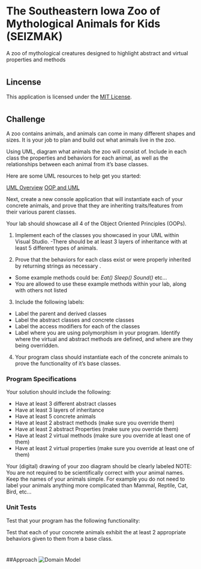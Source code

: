 # The Southeastern Iowa Zoo of Mythological Animals for Kids (SEIZMAK)
A zoo of mythological creatures designed to highlight abstract and virtual properties and methods

#
## Lincense
This application is licensed under the [MIT License](https://github.com/mcbarnhart/Lab06SEIZMAKZoo/blob/master/LICENSE).

#
## Challenge
A zoo contains animals, and animals can come in many different shapes and sizes. It is your job to plan and build out what animals live in the zoo.

Using UML, diagram what animals the zoo will consist of. Include in each class the properties and behaviors for each animal, as well as the relationships between each animal from it’s base classes.

Here are some UML resources to help get you started:

[UML Overview](https://www.tutorialspoint.com/uml/uml_overview.htm)
[OOP and UML](https://www.codeproject.com/articles/618/oop-and-uml)

Next, create a new console application that will instantiate each of your concrete animals, and prove that they are inheriting traits/features from their various parent classes.

Your lab should showcase all 4 of the Object Oriented Principles (OOPs).

1. Implement each of the classes you showcased in your UML within Visual Studio.
  -There should be at least 3 layers of inheritance with at least 5 different types of animals.

2. Prove that the behaviors for each class exist or were properly inherited by returning strings as necessary .
  - Some example methods could be: *Eat()* *Sleep()* *Sound()* etc…
  - You are allowed to use these example methods within your lab, along with others not listed

3. Include the following labels:
  - Label the parent and derived classes
  - Label the abstract classes and concrete classes
  - Label the access modifiers for each of the classes
  - Label where you are using polymorphism in your program. Identify where the virtual and abstract methods are defined, and where are they being overridden.
4. Your program class should instantiate each of the concrete animals to prove the functionality of it’s base classes.

### Program Specifications
Your solution should include the following:

- Have at least 3 different abstract classes
- Have at least 3 layers of inheritance
- Have at least 5 concrete animals
- Have at least 2 abstract methods (make sure you override them)
- Have at least 2 abstract Properties (make sure you override them)
- Have at least 2 virtual methods (make sure you override at least one of them)
- Have at least 2 virtual properties (make sure you override at least one of them)

Your (digital) drawing of your zoo diagram should be clearly labeled
NOTE: You are not required to be scientifically correct with your animal names. Keep the names of your animals simple. For example you do not need to label your animals anything more complicated than Mammal, Reptile, Cat, Bird, etc…

### Unit Tests
Test that your program has the following functionality:

Test that each of your concrete animals exhibit the at least 2 appropriate behaviors given to them from a base class.

#
##Approach
![Domain Model](https://github.com/mcbarnhart/Lab06SEIZMAKZoo/blob/master/assets/seizmak-zoo.png)
